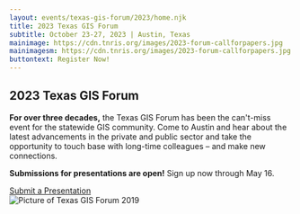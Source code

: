 ```yaml
---
layout: events/texas-gis-forum/2023/home.njk
title: 2023 Texas GIS Forum
subtitle: October 23-27, 2023 | Austin, Texas
mainimage: https://cdn.tnris.org/images/2023-forum-callforpapers.jpg
mainimagesm: https://cdn.tnris.org/images/2023-forum-callforpapers.jpg
buttontext: Register Now!
---
```


<head>
<link rel="preconnect" href="https://fonts.googleapis.com">
<link rel="preconnect" href="https://fonts.gstatic.com" crossorigin>
<link href="https://fonts.googleapis.com/css2?family=DM+Sans:ital,wght@0,400;0,500;0,700;1,400;1,500;1,700&display=swap" rel="stylesheet">
</head>
<section>
  <div class="hero">
    <div class="intro">
      <h1 class="forum-2022-h1">2023 Texas GIS Forum</h1>
      <p class="lead"><strong>For over three decades,</strong> the Texas GIS Forum has been the can't-miss event for the statewide GIS community. Come to Austin and hear about the latest advancements in the private and public sector and take the opportunity to touch  base with long-time colleagues – and make new connections.</p>
      <p><strong>Submissions for presentations are open!</strong> Sign up now through May 16.</p>
      <a class="button primary" 
        href="https://app.smartsheet.com/b/form/23629168a3b443e0b2558317e6212013">
        <i class="fa fa-pencil" aria-hidden="true"></i>Submit a Presentation
      </a>
    </div>
    <div class="intro">
      <img class="forum-content" src="https://cdn.tnris.org/images/forum_2017_36.jpg" alt="Picture of Texas GIS Forum 2019">
    </div>
 
  </div>
</section>